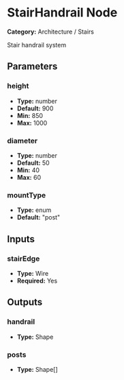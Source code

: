
# StairHandrail Node

**Category:** Architecture / Stairs

Stair handrail system

## Parameters


### height
- **Type:** number
- **Default:** 900
- **Min:** 850
- **Max:** 1000



### diameter
- **Type:** number
- **Default:** 50
- **Min:** 40
- **Max:** 60



### mountType
- **Type:** enum
- **Default:** "post"





## Inputs


### stairEdge
- **Type:** Wire
- **Required:** Yes



## Outputs


### handrail
- **Type:** Shape



### posts
- **Type:** Shape[]




